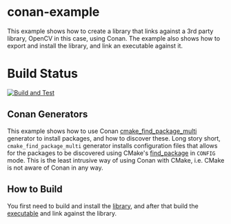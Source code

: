 # conan-example
This example shows how to create a library that links against a 3rd party library, OpenCV in this case, using Conan. The example also shows how to export and install
the library, and link an executable against it.

# Build Status

[![Build and Test](https://github.com/JarnoRalli/conan-example/actions/workflows/build.yml/badge.svg)](https://github.com/JarnoRalli/conan-example/actions/workflows/build.yml)

## Conan Generators
This example shows how to use Conan
<a href="https://docs.conan.io/en/latest/reference/generators/cmake_find_package_multi.html" target="_blank">cmake_find_package_multi</a>
generator to install packages, and how to discover these. Long story short, `cmake_find_package_multi` generator
installs configuration files that allows for the packages to be discovered using CMake's 
<a href="https://cmake.org/cmake/help/latest/command/find_package.html" target="_blank">find_package</a>  in `CONFIG` mode.
This is the least intrusive way of using Conan with CMake, i.e. CMake is not aware of Conan in any way.

## How to Build

You first need to build and install the [library](library/README.md), and after that build the [executable](executable/README.md) and link against the library.

